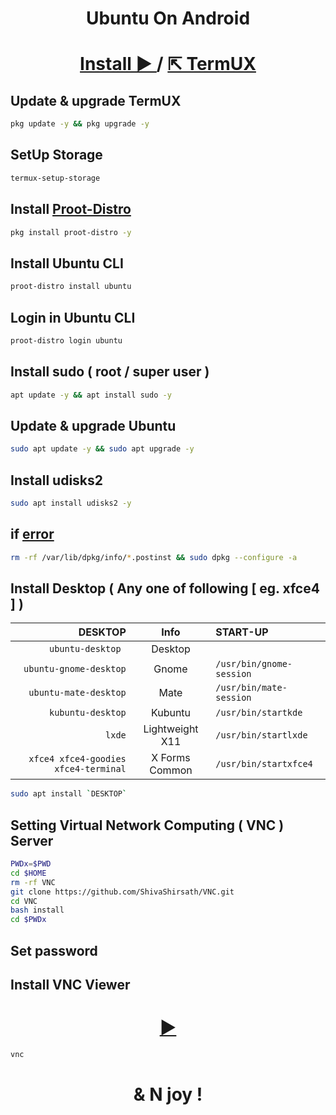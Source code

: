 <h1 align=center>Ubuntu On Android</h1>
<h1 align=center> 
  <a href=https://play.google.com/store/apps/details?id=com.termux>
    Install ►
  </a>
  /
  <a href=https://f-droid.org/packages/com.termux>
    ⇱ TermUX
  </a>
</h1>

## Update & upgrade TermUX
```bash
pkg update -y && pkg upgrade -y
```
## SetUp Storage
```bash
termux-setup-storage
```
## Install [Proot-Distro](https://github.com/termux/proot-distro)
```bash
pkg install proot-distro -y
```
## Install Ubuntu CLI 
```bash
proot-distro install ubuntu
```
## Login in Ubuntu CLI
```bash
proot-distro login ubuntu
```
## Install sudo ( root / super user )
```bash
apt update -y && apt install sudo -y
```
<!--
## Add User
```bash
adduser <UserName>
```
## Add Permission to user
```bash
echo "<UserName> ALL=(ALL:ALL) ALL" >> /etc/sudoers
```
-->

## Update & upgrade Ubuntu
```bash
sudo apt update -y && sudo apt upgrade -y
```
## Install udisks2
```bash
sudo apt install udisks2 -y
```
## if [error](https://github.com/ShivaShirsath/Kubuntu-On-Android/issues)
```bash
rm -rf /var/lib/dpkg/info/*.postinst && sudo dpkg --configure -a
```

## Install Desktop ( Any one of following [ eg. xfce4 ] )

| DESKTOP | Info | START-UP |
| ---: | :---: | :--- |
| `ubuntu-desktop ` | Desktop |
| `ubuntu-gnome-desktop` | Gnome | `/usr/bin/gnome-session`
| `ubuntu-mate-desktop` | Mate | `/usr/bin/mate-session`
| `kubuntu-desktop` | Kubuntu | `/usr/bin/startkde` |
| `lxde` | Lightweight X11 | `/usr/bin/startlxde`
| `xfce4 xfce4-goodies xfce4-terminal` | X Forms Common | `/usr/bin/startxfce4` |

```bash
sudo apt install `DESKTOP`	
```

## Setting Virtual Network Computing ( VNC ) Server
```bash
PWDx=$PWD
cd $HOME
rm -rf VNC
git clone https://github.com/ShivaShirsath/VNC.git
cd VNC
bash install
cd $PWDx
```
## Set password

## Install VNC Viewer 
<h1 align=center>
  <a href=https://play.google.com/store/apps/details?id=com.realvnc.viewer.android>
    ►
  </a>
</h1>

```bash
vnc 
```
<h1 align=center>& N joy !</h1>
